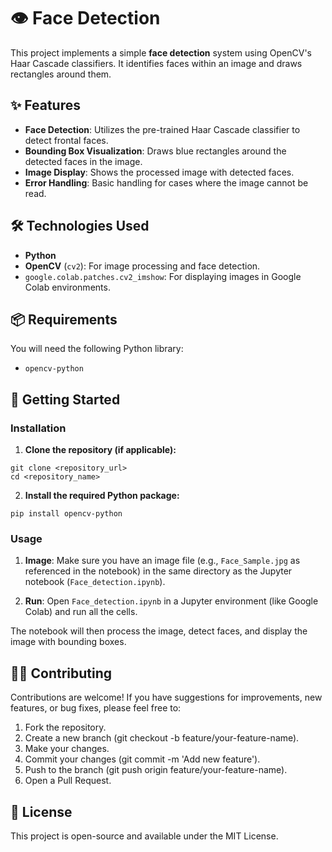 # 👁️ Face Detection

This project implements a simple **face detection** system using OpenCV's Haar Cascade classifiers. It identifies faces within an image and draws rectangles around them.

## **✨ Features**

* **Face Detection**: Utilizes the pre-trained Haar Cascade classifier to detect frontal faces.
* **Bounding Box Visualization**: Draws blue rectangles around the detected faces in the image.
* **Image Display**: Shows the processed image with detected faces.
* **Error Handling**: Basic handling for cases where the image cannot be read.

## **🛠️ Technologies Used**

* **Python**
* **OpenCV** (`cv2`): For image processing and face detection.
* `google.colab.patches.cv2_imshow`: For displaying images in Google Colab environments.

## **📦 Requirements**

You will need the following Python library:

* `opencv-python`

## **🚀 Getting Started**

### **Installation**

1. **Clone the repository (if applicable):**

```
git clone <repository_url>
cd <repository_name>
```

2. **Install the required Python package:**

```
pip install opencv-python
```

### **Usage**

1. **Image**: Make sure you have an image file (e.g., `Face_Sample.jpg` as referenced in the notebook) in the same directory as the Jupyter notebook (`Face_detection.ipynb`).

2. **Run**: Open `Face_detection.ipynb` in a Jupyter environment (like Google Colab) and run all the cells.

The notebook will then process the image, detect faces, and display the image with bounding boxes.

## **🧑‍💻 Contributing**

Contributions are welcome! If you have suggestions for improvements, new features, or bug fixes, please feel free to:

1. Fork the repository.
2. Create a new branch (git checkout -b feature/your-feature-name).
3. Make your changes.
4. Commit your changes (git commit -m 'Add new feature').
5. Push to the branch (git push origin feature/your-feature-name).
6. Open a Pull Request.

## **📄 License**

This project is open-source and available under the MIT License.

